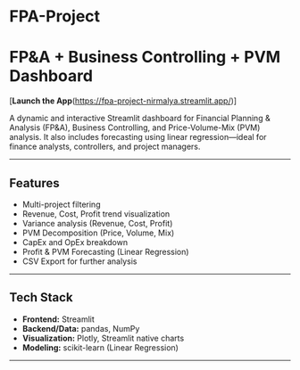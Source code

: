 # FPA-Project

#  FP&A + Business Controlling + PVM Dashboard

[**Launch the App**(https://fpa-project-nirmalya.streamlit.app/)]

A dynamic and interactive Streamlit dashboard for Financial Planning & Analysis (FP&A), Business Controlling, and Price-Volume-Mix (PVM) analysis. It also includes forecasting using linear regression—ideal for finance analysts, controllers, and project managers.

---

##  Features

-  Multi-project filtering
-  Revenue, Cost, Profit trend visualization
- Variance analysis (Revenue, Cost, Profit)
-  PVM Decomposition (Price, Volume, Mix)
- CapEx and OpEx breakdown
-  Profit & PVM Forecasting (Linear Regression)
-  CSV Export for further analysis

---

## Tech Stack

- **Frontend:** Streamlit
- **Backend/Data:** pandas, NumPy
- **Visualization:** Plotly, Streamlit native charts
- **Modeling:** scikit-learn (Linear Regression)

---


